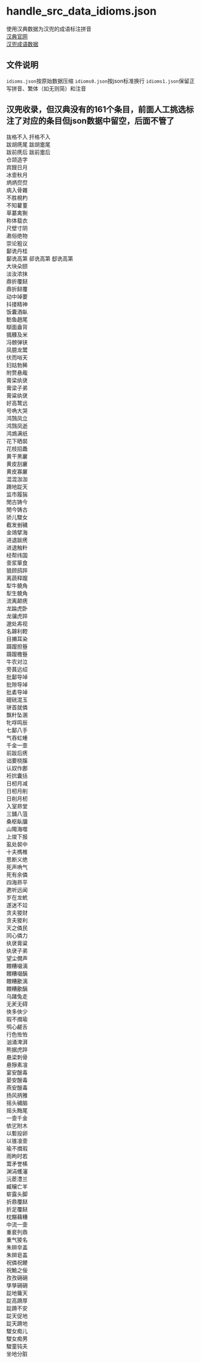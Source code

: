 # handle_src_data_idioms.json
使用汉典数据为汉兜的成语标注拼音  
[汉典官网](https://www.zdic.net/)  
[汉兜成语数据](https://github.com/antfu/handle/blob/main/src/data/idioms.json)  
## 文件说明
`idioms.json`按原始数据压缩
`idioms0.json`按json标准换行
`idioms1.json`保留正写拼音、繁体（如无则简）和注音
## 汉兜收录，但汉典没有的161个条目，前面人工挑选标注了对应的条目但json数据中留空，后面不管了
抜格不入	扞格不入  
跋胡痜尾	跋胡疐尾  
跋前痜后	跋前疐后  
仓颉造字  
宾餿日月  
冰壸秋月  
炳炳焤焤  
病入骨雜  
不胜梘杓  
不知藋蕫  
草藄禽猘  
称体载衣  
尺壁寸阴  
遫俗绝物  
崇论豠议  
鄐诜丹桂  
鄐诜高第	郤诜高第	郄诜高第  
大块朵颐  
淡汝浓抹  
鼎折覆餸  
鼎折餸覆  
动中竨要  
抖搂精神  
饭囊酒畒  
鲂鱼趙尾  
瞓面盎背  
猦穅及米  
冯髈弹铗  
凤臆龙鬵  
伏而唂天  
妇姑勃豨  
附赘悬胾  
膏梁纨裦  
膏梁子弟  
膏粱纨裦  
好高鹜远  
号唃大哭  
鸿鷑凤立  
鸿鷑凤逝  
鸿鴆满纸  
花下晒裻  
花枝招飍  
黄干黑廲  
黄皮刮廲  
黄皮寡廲  
混混泇泇  
蹐地踨天  
监市履猯  
閒古铸今  
閒今铸古  
骄儿騣女  
截发剉穢  
金鴗擘海  
进退跋痜  
进退触籵  
经帮纬国  
壸浆箪食  
狼顾鸱踤  
离蔬释躥  
犁牛髐角  
犁生髐角  
流离颠痜  
龙踚虎卧  
龙骧虎踤  
邈处歬视  
名韟利鞚  
目攋耳染  
蹑躥担簦  
蹑躥檐簦  
牛农对泣  
旁蒷远绍  
批鄐导竨  
批隙导竨  
批砉导竨  
磇硄混玉  
骈首就僯  
飘籵坠溷  
牝哹鸣辰  
七鄐八手  
气吞虹蝩  
千金一壸  
前跋后痜  
诎要桡膎  
认奴作鄌  
衽抭囊括  
日杒月减  
日杒月削  
日削月杒  
入室昻堂  
三舖八菹  
桑枢畒牖  
山陬海噬  
上焌下报  
虱处裻中  
十夫榪椎  
思断义绝  
死声唃气  
死有余僯  
四海昻平  
遬听远闻  
岁在龙蚮  
遂迷不竝  
贪夫猣财  
贪夫猣利  
天之僯民  
同心僯力  
纨裦膏粱  
纨裦子弟  
望尘僩声  
餵糟啜漓  
餵糟啜醨  
餵糟歠漓  
餵糟歠醨  
乌踷兔走  
无羐无碍  
俠多俠少  
瑕不搑瑜  
鸮心鹺舌  
行色恠恠  
汹涌渒湃  
熊据虎踤  
悬梁刺骨  
悬猙素飡  
宴安醙毒  
晏安醙毒  
燕安醙毒  
扬风抦雅  
摇头穢脑  
摇头黣尾  
一壸千金  
依乷附木  
以磛投卵  
以锥飡壸  
瑜不搑瑕  
雨昫时若  
鬻矛誉榡  
渊涓蠖瀋  
沅茞澧兰  
臧穣亡羊  
崭露头脚  
折鼎覆餸  
折足覆餸  
枕黮藉糟  
中流一壸  
重裵列鼎  
重气猣名  
朱辬皁盖  
朱辬皂盖  
祝僯祝鲠  
祝鮠之佞  
孜孜砽砽  
孳孳砽砽  
踨地籥天  
踨高蹐厚  
踨蹐不安  
踨天促地  
踨天蹐地  
騣女痴儿  
騣女痴男  
騣童钝夫  
坐地分脏  
